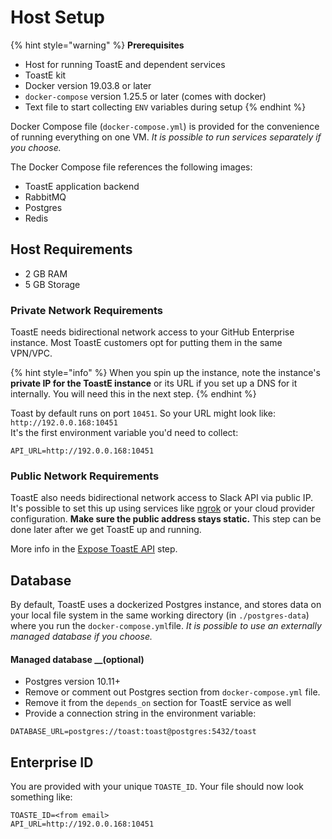 # Host Setup

{% hint style="warning" %}
**Prerequisites**

* Host for running ToastE and dependent services
* ToastE kit
* Docker version 19.03.8 or later
* `docker-compose` version 1.25.5 or later \(comes with docker\)
* Text file to start collecting `ENV` variables during setup
{% endhint %}

Docker Compose file \(`docker-compose.yml`\) is provided for the convenience of running everything on one VM. _It is possible to run services separately if you choose._

The Docker Compose file references the following images: 

* ToastE application backend
* RabbitMQ
* Postgres 
* Redis

## Host Requirements

* 2 GB RAM
* 5 GB Storage

### Private **Network Requirements**

ToastE needs bidirectional network access to your GitHub Enterprise instance. Most ToastE customers opt for putting them in the same VPN/VPC. 

{% hint style="info" %}
When you spin up the instance, note the instance's **private IP for the ToastE instance** or its URL if you set up a DNS for it internally. You will need this in the next step.
{% endhint %}

Toast by default runs on port `10451`. So your URL might look like: `http://192.0.0.168:10451`  
It's the first environment variable you'd need to collect:

```text
API_URL=http://192.0.0.168:10451
```

### Public Network **Requirements**

ToastE also needs bidirectional network access to Slack API via public IP. It's possible to set this up using services like [ngrok](https://ngrok.com/) or your cloud provider configuration. **Make sure the public address stays static.** This step can be done later after we get ToastE up and running.

More info in the [Expose ToastE API](expose-toaste-api.md) step.

## **Database**

By default, ToastE uses a dockerized Postgres instance, and stores data on your local file system in the same working directory \(in `./postgres-data`\) where you run the `docker-compose.yml`file. _It is possible to use an externally managed database if you choose._ 

#### Managed database __\(optional\)

* Postgres version 10.11+
* Remove or comment out Postgres section from `docker-compose.yml` file. 
* Remove it from the `depends_on` section for ToastE service as well
* Provide a connection string in the environment variable:

```text
DATABASE_URL=postgres://toast:toast@postgres:5432/toast
```

## Enterprise ID

You are provided with your unique `TOASTE_ID`. Your file should now look something like:

```text
TOASTE_ID=<from email>
API_URL=http://192.0.0.168:10451
```

